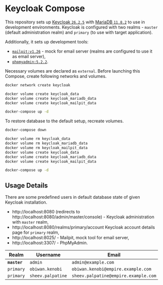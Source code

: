 # Keycloak Compose

This repository sets up [Keycloak `26.2.5`][keycloak-docker] with [MariaDB `11.8.2`][mariadb-docker] to use in
development environments. Keycloak is configured with two realms - `master` (default administration realm) and `primary` (to use with target application).

Additionally, it sets up development tools:

- [`mailpit:v1.26`][mailpit-docker] - mock for email server (realms are configured to use it as email server),
- [`phpmyadmin:5.2.2`][phpmyadmin-docker].

Necessary volumes are declared as `external`. Before launching this Compose, create following networks and volumes.

```sh
docker network create keycloak

docker volume create keycloak_data
docker volume create keycloak_mariadb_data
docker volume create keycloak_mailpit_data

docker-compose up -d
```

To restore database to the default setup, recreate volumes.

```sh
docker-compose down

docker volume rm keycloak_data
docker volume rm keycloak_mariadb_data
docker volume rm keycloak_mailpit_data
docker volume create keycloak_data
docker volume create keycloak_mariadb_data
docker volume create keycloak_mailpit_data

docker-compose up -d
```

## Usage Details

There are some predefined users in default database state of given Keycloak installation.

- http://localhost:8080 (redirects to http://localhost:8080/admin/master/console) - Keycloak administration with
  `master` realm,
- http://localhost:8080/realms/primary/account Keycloak account details page for `primary` realm,
- http://localhost:8025/ - Mailpit, mock tool for email server,
- http://localhost:3307/ - PhpMyAdmin.

| Realm        | Username          | Email                                | Password          |
|--------------|-------------------|--------------------------------------|-------------------|
| **`master`** | `admin`           | `admin@example.com`                  | `password`        |
| `primary`    | `obiwan.kenobi`   | `obiwan.kenobi@empire.example.com`   | `obiwan.kenobi`   |
| `primary`    | `sheev.palpatine` | `sheev.palpatine@empire.example.com` | `sheev.palpatine` |

[keycloak-docker]: https://quay.io/repository/keycloak/keycloak

[mariadb-docker]: https://hub.docker.com/_/mariadb

[mailpit-docker]: https://hub.docker.com/r/axllent/mailpit

[phpmyadmin-docker]: https://hub.docker.com/_/phpmyadmin
